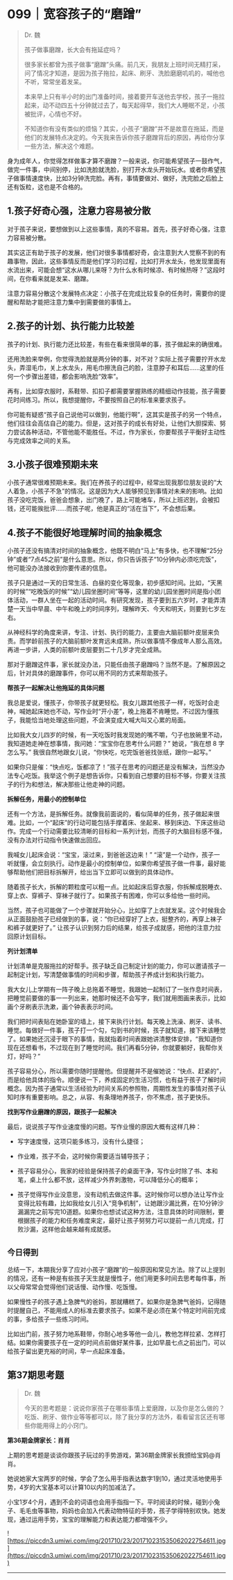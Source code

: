 # 099｜宽容孩子的“磨蹭”

> Dr. 魏
> 
> 孩子做事磨蹭，长大会有拖延症吗？
> 
> 很多家长都曾为孩子做事“磨蹭”头痛。前几天，我朋友上班时间无精打采，问了情况才知道，是因为孩子拖拉，起床、刷牙、洗脸磨磨叽叽的，喊他也不听，常常坐着发呆。
> 
> 本来早上只有半小时的出门准备时间，接着要开车送他去学校，孩子一拖拉起来，动不动四五十分钟就过去了，每天起得早，我们大人睡眠不足，小孩被批评，心情也不好。
> 
> 不知道你有没有类似的烦恼？其实，小孩子“磨蹭”并不是故意在拖延，而是他们的发展特点决定的。今天我来告诉你孩子磨蹭背后的原因，再给你分享一些方法，解决这个难题。

身为成年人，你觉得怎样做事才算不磨蹭？一般来说，你可能希望孩子一鼓作气，做完一件事，中间别停，比如洗脸就洗脸，别打开水龙头开始玩水。或者你希望孩子做事情速度快，比如3分钟洗完脸。再有，事情要做对、做好，洗完脸之后脸上还有饭粒，这也是不合格的。

## 1.孩子好奇心强，注意力容易被分散

对于孩子来说，要想做到以上这些事情，真的不容易。首先，孩子好奇心强，注意力容易被分散。

其实这正有助于孩子的发展，他们对很多事情都好奇，会注意到大人觉察不到的有趣事物，因此，这些事情反而是他们学习的过程，比如打开水龙头，他发现里面有水流出来，可能会想“这水从哪儿来呀？为什么水有时候凉、有时候热呀？”这段时间，在你看来就是发呆、磨蹭。

注意力容易分散这个发展特点决定：小孩子在完成比较复杂的任务时，需要你的提醒和帮助才能把注意力集中到需要做的事情上。

## 2.孩子的计划、执行能力比较差

孩子的计划、执行能力还比较差，有些在看来很简单的事，孩子做起来的确很难。

还用洗脸来举例，你觉得洗脸就是两分钟的事，对不对？实际上孩子需要拧开水龙头，弄湿毛巾，关上水龙头，用毛巾擦洗自己的脸，注意脖子和耳后......这里的任何一个步骤出差错，都会影响洗脸“效率”。

再有，比如穿衣服时，系鞋带、扣扣子都需要掌握熟练的精细动作技能，孩子需要花时间练习。所以，我想提醒你，不要按照自己的标准来要求孩子。

你可能有疑惑“孩子自己说他可以做到，他能行啊”，这其实是孩子的另一个特点，他们往往会高估自己的能力。但是，这对孩子的成长有好处，让他们大胆探索、努力尝试各种活动，不管他能不能胜任。不过，作为家长，你要帮孩子平衡好主动性与完成效率之间的关系。

## 3.小孩子很难预期未来

小孩子通常很难预期未来。我们在养孩子的过程中，经常出现我那位朋友说的“大人着急，小孩子不急”的情况。这是因为大人能够预见到事情对未来的影响。比如孩子没吃完饭，爸爸会想象，出门晚了，路上可能堵车，所以上班迟到，会被扣钱，还可能挨批评......而孩子呢，他是真正的“活在当下”，不会想后果。

## 4.孩子不能很好地理解时间的抽象概念

小孩子还没有搞清对时间的抽象概念，他既不明白“马上”有多快，也不理解“25分钟”或者“7点45之前”是什么意思。所以，你只告诉孩子“10分钟内必须吃完饭”，他可能没办法接收到你要传递的信息。

孩子只是通过一天的日常生活、白昼的变化等现象，初步感知时间。比如，“天黑的时候”“吃晚饭的时候”“幼儿园坐圈时间”等等，这里的幼儿园坐圈时间是指小团体活动，一群人坐在一起的活动时间。有研究发现，孩子要到五六岁时，才能弄清楚一天当中早晨、中午和晚上的时间序列，理解昨天、今天和明天，则要到七岁左右。

从神经科学的角度来讲，专注、计划、执行的能力，主要由大脑前额叶皮层来负责。而学龄前孩子的大脑前额叶发育远未成熟，所以做事情不像成年人那么高效。再进一步讲，人类的前额叶皮层要到二十几岁才完全成熟。

那对于磨蹭这件事，家长就没办法，只能任由孩子磨蹭吗？当然不是。了解原因之后，针对具体的磨蹭事件，你可以用不同的方式来帮助孩子。

 **帮孩子一起解决让他拖延的具体问题**

我总是爱说，懂孩子，你带孩子就更轻松。我女儿跟其他孩子一样，吃饭时会走神，喊她起床她也不动，写作业时“开小差”，晚上拖着不肯睡觉。不过因为懂孩子，我能恰当地处理这些问题，不会演变成大喊大叫又心累的局面。

比如我大女儿四岁的时候，有一天吃饭时我发现她的嘴不嚼，勺子也放碗里不动，我知道她走神在想事情，我问她：“宝宝你在思考什么问题？” 她说，“我在想 8 字怎么写。” 我很自然地跟女儿说，“你快吃，吃完饭爸爸找张纸，跟你一起写。” 

如果你只是催：“快点吃，饭都凉了！”孩子在思考的问题还是没有解决，当然没办法专心吃饭。我举这个例子是想告诉你，只看到自己想要的目标不够，你要关注孩子的行为和想法，解决那些让他走神的问题。

 **拆解任务，用最小的控制单位**

还有一个方法，是拆解任务。就像我前面说的，看似简单的任务，孩子做起来很难。比如，一个“起床”的行动可能包括手撑着床、坐起来、移到床边、下床这些动作。完成一个行动需要比较清晰的目标和一系列计划，而孩子的大脑目标感不强，没有办法对行动指令快速做出回应。

我喊女儿起床会说：“宝宝，滚过来，到爸爸这边来！” “滚”是一个动作，孩子一听就懂，会立刻执行。动作是最小的控制单位，如果你希望孩子做一件事，最好能够帮助他们把目标拆解开，给出当下立即可以做到的具体动作。

随着孩子长大，拆解的颗粒度可以粗一点。比如起床后穿衣服，你拆解成脱睡衣、穿上衣、穿裤子、穿袜子就行了。如果孩子有困难，你可以多给他一些时间。

当然，孩子也可能做了一个步骤就开始分心，比如穿了上衣就发呆。这个时候我会从正面鼓励孩子已经做到的事，说：“你已经穿好了上衣，挺整齐的，再穿上袜子和裤子就更好了。” 让孩子认识到努力后的结果，给孩子成就感，把他的注意力拉回原计划目标。

 **列计划清单**

计划清单是克服拖拉的好帮手。孩子缺乏自己制定计划的能力，你可以邀请孩子一起制定计划，写清楚做事情的时间和步骤，帮助孩子养成计划和执行能力。

我大女儿上学期有一阵子晚上总拖着不睡觉，我跟她一起制订了一张作息时间表，把睡觉前要做的事一一列出来，她那时候还不会写字，我们就用图画来表示，比如画个牙刷表示洗漱，画个钟表表示时间。

我们把时间表贴在她卧室的墙上，接下来执行计划。每天晚上洗澡、刷牙、读书、睡觉。每做好一件事，孩子打一个勾，勾到书的时候，孩子就知道，接下来该睡觉了。如果她还沉浸于眼下的事情，我就指着时间表跟她讲清整体安排，“我知道你现在还想看书，不过现在到了睡觉时间。我们再看5分钟，你就要躺好，我帮你关灯，好吗？” 

孩子容易分心，所以需要你随时提醒他。但提醒并不是催她说：“快点、赶紧的”，而是给他具体的指令。顺便说一下，养成固定的生活习惯，也有益于孩子了解时间概念。因为孩子通常以生活经验为时间关系的参照物，周期性发生的事情对孩子认知时序有重要影响。总之，从容、有条理地养孩子，你不焦虑，孩子更快乐。

 **找到写作业磨蹭的原因，跟孩子一起解决**

最后，说说孩子写作业速度慢的问题。写作业慢的原因大概有这样几种：

* 写字速度慢，这项只能多练习，没有什么捷径；

* 作业难，孩子不会，这时候你需要适当辅导孩子；

* 孩子容易分心，我家的经验是保持孩子的桌面干净，写作业时除了书、本和笔，桌上什么都不放，这样减少外界刺激物，可以降低分心的概率；

* 孩子觉得写作业没意思，没有动机去做这件事。这时候你可以想办法让写作业变得比较有趣，比如我给女儿引入“竞争机制”，让她跟沙漏比赛，在10分钟沙漏漏完之前写完10道题。如果你也想试试这种方法，注意具体的时间限制，要根据孩子的能力和任务难度来定，最好让孩子努努力可以提前一点儿完成，打败沙漏，这样他会越来越有成就感。

## `今日得到`

总结一下，本期我分享了应对小孩子“磨蹭”的一般原因和常见方法。除了以上提到的情况，还有一种是有些孩子天生就是慢性子，他们用更多时间去思考每件事，所以父母常常会觉得他们说话慢、动作慢、吃饭慢。

如果慢性子的孩子遇上急脾气的爸妈，那就糟糕了。如果你是急脾气爸妈，记得随时提醒自己，不能用成人的标准去要求孩子。如果不是必须在某个特定时间前完成的事，多给孩子一些练习时间。

比如出门前，孩子努力地系鞋带，你耐心地多等他一会儿，教他怎样拉紧、怎样打结。如果你需要孩子在一定的时间点前做好某件事，比如早晨七点之前出门，可以给孩子留出更充裕的时间，早一点起床准备。

## 第37期思考题

> Dr. 魏
> 
> 今天的思考题是：说说你家孩子在哪些事情上爱磨蹭，以及你是怎么做的？吃饭、刷牙、做作业等等都可以，除了我分享的方法外，看看留言区还有哪些你能用得上的小窍门。

 **第36期金牌家长：肖肖**

上期的思考题是谈谈你跟孩子玩过的手势游戏，第36期金牌家长我颁给宝妈@肖肖。

她说她家大宝两岁的时候，学会了怎么用手指表达数字1到10，通过灵活地使用手势，4岁的大宝基本可以计算10以内的加减法了。

小宝1岁4个月，遇到不会的词语也会用手指指一下。平时阅读的时候，碰到小兔子、毛毛虫等事物，妈妈也会加入代表动物特征的手势，孩子学得特别欢快。她发现，通过运用手势，宝宝的理解能力和表达能力都增强不少。

![https://piccdn3.umiwi.com/img/201710/23/201710231535062022754611.jpg](https://piccdn3.umiwi.com/img/201710/23/201710231535062022754611.jpg)

---
